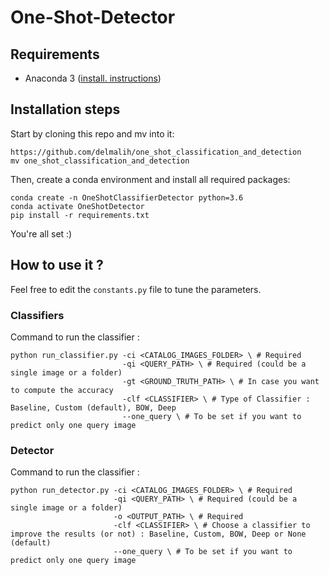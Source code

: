 # One-Shot-Detector

## Requirements

- Anaconda 3 ([install. instructions](https://www.anaconda.com/distribution/))

## Installation steps

Start by cloning this repo and mv into it:

```
https://github.com/delmalih/one_shot_classification_and_detection
mv one_shot_classification_and_detection
```

Then, create a conda environment and install all required packages:

```
conda create -n OneShotClassifierDetector python=3.6
conda activate OneShotDetector
pip install -r requirements.txt
```

You're all set :)

## How to use it ?

Feel free to edit the `constants.py` file to tune the parameters.

### Classifiers

Command to run the classifier :

```
python run_classifier.py -ci <CATALOG_IMAGES_FOLDER> \ # Required
                         -qi <QUERY_PATH> \ # Required (could be a single image or a folder)
                         -gt <GROUND_TRUTH_PATH> \ # In case you want to compute the accuracy
                         -clf <CLASSIFIER> \ # Type of Classifier : Baseline, Custom (default), BOW, Deep
                         --one_query \ # To be set if you want to predict only one query image
```

### Detector

Command to run the classifier :

```
python run_detector.py -ci <CATALOG_IMAGES_FOLDER> \ # Required
                       -qi <QUERY_PATH> \ # Required (could be a single image or a folder)
                       -o <OUTPUT_PATH> \ # Required
                       -clf <CLASSIFIER> \ # Choose a classifier to improve the results (or not) : Baseline, Custom, BOW, Deep or None (default)
                       --one_query \ # To be set if you want to predict only one query image
```